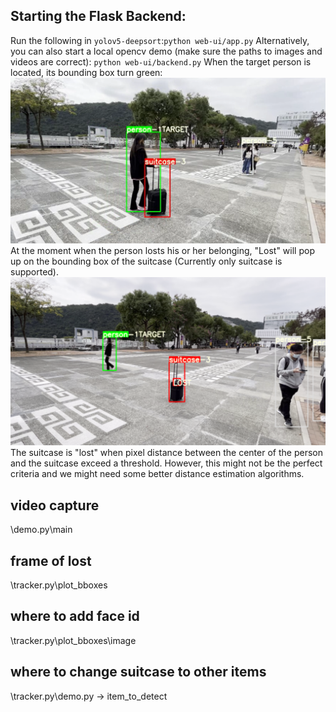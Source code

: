 ## Starting the Flask Backend: 
Run the following in `yolov5-deepsort`:`python web-ui/app.py`
Alternatively, you can also start a local opencv demo (make sure the paths to images and videos are correct):
`python web-ui/backend.py`
When the target person is located, its bounding box turn green:
![target.png](examples%2Ftarget.png)
At the moment when the person losts his or her belonging, "Lost" will
pop up on the bounding box of the suitcase (Currently only suitcase is supported).
![lost.PNG](examples%2Flost.PNG)The suitcase is "lost" when pixel distance between 
the center of the person and the suitcase exceed a threshold. However, this might not be the
perfect criteria and we might need some better distance estimation algorithms.

## video capture
\demo.py\main

## frame of lost 
\tracker.py\plot_bboxes

## where to add face id
\tracker.py\plot_bboxes\image

## where to change suitcase to other items
\tracker.py\demo.py -> item_to_detect